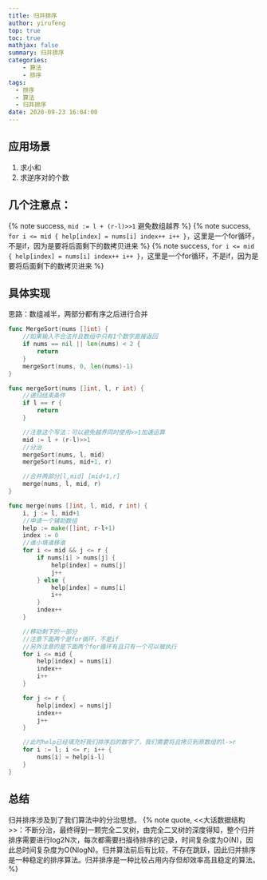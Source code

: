 ```yaml
---
title: 归并排序
author: yirufeng
top: true
toc: true
mathjax: false
summary: 归并排序
categories: 
	- 算法
	- 排序
tags:
  - 排序
  - 算法
  - 归并排序
date: 2020-09-23 16:04:00
---
```


## 应用场景
1. 求小和
2. 求逆序对的个数

## 几个注意点：
{% note success, `mid := l + (r-l)>>1` 避免数组越界 %}
{% note success, ```for i <= mid {
		help[index] = nums[i]
		index++
		i++
	}```，这里是一个for循环，不是if，因为是要将后面剩下的数拷贝进来 %}
{% note success, ```for i <= mid {
		help[index] = nums[i]
		index++
		i++
	}```，这里是一个for循环，不是if，因为是要将后面剩下的数拷贝进来 %}
<!-- more -->

## 具体实现

思路：数组减半，两部分都有序之后进行合并

```go
func MergeSort(nums []int) {
    //如果输入不合法并且数组中只有1个数字直接返回
	if nums == nil || len(nums) < 2 {
		return
	}
	mergeSort(nums, 0, len(nums)-1)
}

func mergeSort(nums []int, l, r int) {
	//递归结束条件
	if l == r {
		return
	}

	//注意这个写法：可以避免越界同时使用>>1加速运算
	mid := l + (r-l)>>1
	//分治
	mergeSort(nums, l, mid)
	mergeSort(nums, mid+1, r)

	//合并两部分[l,mid] [mid+1,r]
	merge(nums, l, mid, r)
}

func merge(nums []int, l, mid, r int) {
	i, j := l, mid+1
	//申请一个辅助数组
	help := make([]int, r-l+1)
	index := 0
	//谁小填谁移谁
	for i <= mid && j <= r {
		if nums[i] > nums[j] {
			help[index] = nums[j]
			j++
		} else {
			help[index] = nums[i]
			i++
		}
		index++
	}

	//移动剩下的一部分
	//注意下面两个是for循环，不是if
	//另外注意的是下面两个for循环有且只有一个可以被执行
	for i <= mid {
		help[index] = nums[i]
		index++
		i++
	}

	for j <= r {
		help[index] = nums[j]
		index++
		j++
	}

	//此时help已经填充好我们排序后的数字了，我们需要将且拷贝到原数组的l->r
	for i := l; i <= r; i++ {
		nums[i] = help[i-l]
	}
}
```



## 总结
归并排序涉及到了我们算法中的分治思想。
{% note quote, <<大话数据结构>>：不断分治，最终得到一颗完全二叉树，由完全二叉树的深度得知，整个归并排序需要进行log2N次，每次都需要扫描待排序的记录，时间复杂度为O(N)，因此总时间复杂度为O(NlogN)。归并算法前后有比较，不存在跳跃，因此归并排序是一种稳定的排序算法。归并排序是一种比较占用内存但却效率高且稳定的算法。%}